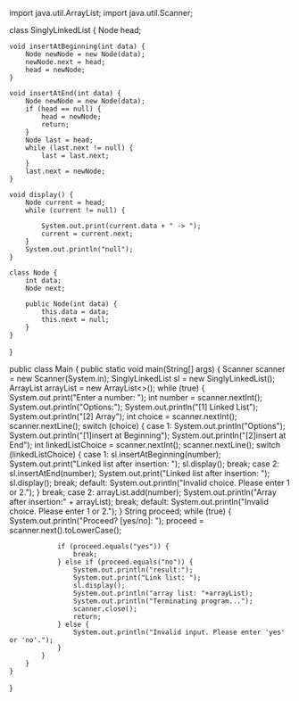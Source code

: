 import java.util.ArrayList;
import java.util.Scanner;

class SinglyLinkedList {
    Node head;

    void insertAtBeginning(int data) {
        Node newNode = new Node(data);
        newNode.next = head;
        head = newNode;
    }

    void insertAtEnd(int data) {
        Node newNode = new Node(data);
        if (head == null) {
            head = newNode;
            return;
        }
        Node last = head;
        while (last.next != null) {
            last = last.next;
        }
        last.next = newNode;
    }

    void display() {
        Node current = head;
        while (current != null) {

            System.out.print(current.data + " -> ");
            current = current.next;
        }
        System.out.println("null");
    }

    class Node {
        int data;
        Node next;

        public Node(int data) {
            this.data = data;
            this.next = null;
        }
    }
}

public class Main {
    public static void main(String[] args) {
        Scanner scanner = new Scanner(System.in);
        SinglyLinkedList sl = new SinglyLinkedList();
        ArrayList<Integer> arrayList = new ArrayList<>();
        while (true) {
            System.out.print("Enter a number: ");
            int number = scanner.nextInt();
            System.out.println("Options:");
            System.out.println("[1] Linked List");
            System.out.println("[2] Array");
            int choice = scanner.nextInt();
            scanner.nextLine();
            switch (choice) {
                case 1:
                    System.out.println("Options");
                    System.out.println("[1]insert at Beginning");
                    System.out.println("[2]insert at End");
                    int linkedListChoice = scanner.nextInt();
                    scanner.nextLine();
                    switch (linkedListChoice) {
                        case 1:
                            sl.insertAtBeginning(number);
                            System.out.print("Linked list after insertion: ");
                            sl.display();
                            break;
                        case 2:
                            sl.insertAtEnd(number);
                            System.out.print("Linked list after insertion: ");
                            sl.display();
                            break;
                        default:
                            System.out.println("Invalid choice. Please enter 1 or 2.");
                    }
                    break;
                case 2:
                    arrayList.add(number);
                    System.out.println("Array after insertion:" + arrayList);
                    break;
                default:
                    System.out.println("Invalid choice. Please enter 1 or 2.");
            }
            String proceed;
            while (true) {
                System.out.println("Proceed? [yes/no]: ");
                proceed = scanner.next().toLowerCase();

                if (proceed.equals("yes")) {
                    break;
                } else if (proceed.equals("no")) {
                    System.out.println("result:");
                    System.out.print("Link list: ");
                    sl.display();
                    System.out.println("array list: "+arrayList);
                    System.out.println("Terminating program...");
                    scanner.close();
                    return;
                } else {
                    System.out.println("Invalid input. Please enter 'yes' or 'no'.");
                }
            }
        }
    }
}
